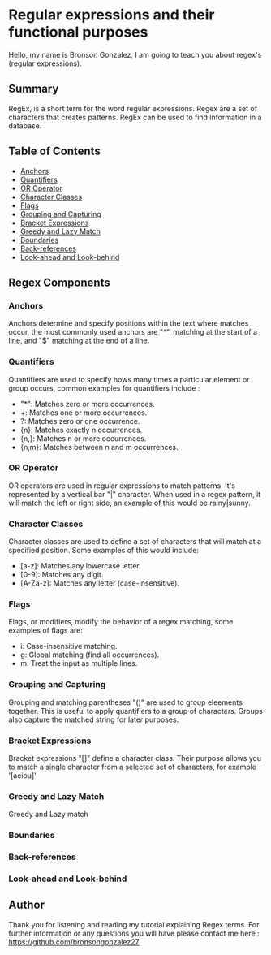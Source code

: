 # Regular expressions and their functional purposes

Hello, my name is Bronson Gonzalez, I am going to teach you about regex's (regular expressions).

## Summary

RegEx, is a short term for the word regular expressions.  Regex are a set of characters that creates patterns. RegEx can be used to find information in a database.
## Table of Contents

- [Anchors](#anchors)
- [Quantifiers](#quantifiers)
- [OR Operator](#or-operator)
- [Character Classes](#character-classes)
- [Flags](#flags)
- [Grouping and Capturing](#grouping-and-capturing)
- [Bracket Expressions](#bracket-expressions)
- [Greedy and Lazy Match](#greedy-and-lazy-match)
- [Boundaries](#boundaries)
- [Back-references](#back-references)
- [Look-ahead and Look-behind](#look-ahead-and-look-behind)

## Regex Components

### Anchors
Anchors determine and specify positions within the text where matches occur, the most commonly used anchors are "^", matching at the start of a line, and "$" matching at the end of a line.
### Quantifiers
Quantifiers are used to specify hows many times a particular element or group occurs, common examples for quantifiers include :

* "*": Matches zero or more occurrences.
* +: Matches one or more occurrences.
* ?: Matches zero or one occurrence.
* {n}: Matches exactly n occurrences.
* {n,}: Matches n or more occurrences.
* {n,m}: Matches between n and m occurrences.
### OR Operator
OR operators are used in regular expressions to match patterns. It's represented by a vertical bar "|" character. When used in a regex pattern, it will match the left or right side, an example of this would be rainy|sunny.
### Character Classes
Character classes are used to define a set of characters that will match at a specified position. 
Some examples of this would include:
* [a-z]: Matches any lowercase letter.
* [0-9]: Matches any digit.
* [A-Za-z]: Matches any letter (case-insensitive).
### Flags
Flags, or modifiers, modify the behavior of a regex matching, some examples of flags are:
* i: Case-insensitive matching.
* g: Global matching (find all occurrences).
* m: Treat the input as multiple lines.
### Grouping and Capturing
Grouping and matching parentheses "()" are used to group eleements together. This is useful to apply quantifiers to a group of characters. Groups also capture the matched string for later purposes.
### Bracket Expressions
Bracket expressions "[]" define a character class. Their purpose allows you to match a single character from a selected set of characters, for example '[aeiou]'
### Greedy and Lazy Match
Greedy and Lazy match 
### Boundaries

### Back-references

### Look-ahead and Look-behind

## Author

Thank you for listening and reading my tutorial explaining Regex terms. For further information or any questions you will have please contact me here : https://github.com/bronsongonzalez27


